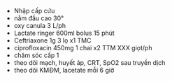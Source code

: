 - Nhập cấp cứu
- nằm đầu cao 30°
- oxy canula 3 L/ph
- Lactate ringer 600ml bolus 15 phút
- Ceftriaxone 1g 3 lọ x1 TMC
- ciprofloxacin 450mg 1 chai x2 TTM XXX giọt/ph
- chăm sóc cấp 1
- theo dõi mạch, huyết áp, CRT, SpO2 sau truyền dịch
- theo dõi KMĐM, lacetate mỗi 6 giờ